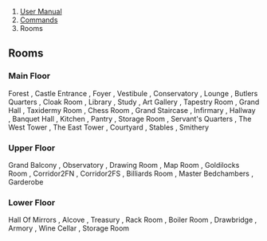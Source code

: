 <ol class="breadcrumb">
  <!-- <li><a href="#/">Rowdy Red's Java Adventures</a></li> -->
  <li><a href="#/docs/manual">User Manual</a></li>
  <li><a href="#/docs/commands">Commands</a></li>
  <li class="active">Rooms</li>
</ol>

## Rooms

### Main Floor

Forest , Castle Entrance , Foyer , Vestibule , Conservatory , Lounge , Butlers Quarters , Cloak Room , Library , Study , Art Gallery , Tapestry Room , Grand Hall , Taxidermy Room , Chess Room , Grand Staircase , Infirmary , Hallway , Banquet Hall , Kitchen , Pantry , Storage Room , Servant's Quarters , The West Tower , The East Tower , Courtyard , Stables , Smithery



### Upper Floor

Grand Balcony , Observatory , Drawing Room , Map Room , Goldilocks Room , Corridor2FN , Corridor2FS , Billiards Room , Master Bedchambers , Garderobe

### Lower Floor 

Hall Of Mirrors , Alcove , Treasury , Rack Room , Boiler Room , Drawbridge , Armory , Wine Cellar , Storage Room